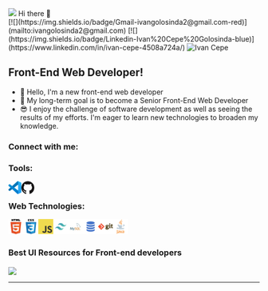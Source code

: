 <img src="https://media.licdn.com/dms/image/C5616AQGc-RJlutIN3w/profile-displaybackgroundimage-shrink_350_1400/0/1668526184656?e=1694649600&v=beta&t=q3VJLcJuRfFCiLskEDnnD8oBZk09SNkz9dryC1fHJnk">
Hi there 👋
<br />
[![](https://img.shields.io/badge/Gmail-ivangolosinda2@gmail.com-red)](mailto:ivangolosinda2@gmail.com) [![](https://img.shields.io/badge/Linkedin-Ivan%20Cepe%20Golosinda-blue)](https://www.linkedin.com/in/ivan-cepe-4508a724a/)
 <img src="https://komarev.com/ghpvc/?username=your-github-ivancepe&style=flat-square" alt="Ivan Cepe" /> 

## Front-End Web Developer!

- 🤘 Hello, I'm a new front-end web developer
- 🎯 My long-term goal is to become a Senior Front-End Web Developer
- 😎 I enjoy the challenge of software development as well as seeing the results of my efforts. I'm eager to learn new technologies to broaden my knowledge.

### Connect with me:

### Tools:

<img align="left" alt="Visual Studio Code" width="26px" src="https://raw.githubusercontent.com/github/explore/80688e429a7d4ef2fca1e82350fe8e3517d3494d/topics/visual-studio-code/visual-studio-code.png" />
<img align="left" alt="github" width="26px" src="https://raw.githubusercontent.com/github/explore/78df643247d429f6cc873026c0622819ad797942/topics/github/github.png" />
<br />

### Web Technologies:

<img align="left" alt="html5" width="30px" src="https://raw.githubusercontent.com/github/explore/80688e429a7d4ef2fca1e82350fe8e3517d3494d/topics/html/html.png" />
<img align="left" alt="CSS3" width="30px" src="https://raw.githubusercontent.com/github/explore/80688e429a7d4ef2fca1e82350fe8e3517d3494d/topics/css/css.png" />
<img align="left" alt="JavaScript" width="30px" src="https://raw.githubusercontent.com/github/explore/80688e429a7d4ef2fca1e82350fe8e3517d3494d/topics/javascript/javascript.png" />
<img align="left" alt="Tailwind Css" width="30px" src="https://raw.githubusercontent.com/github/explore/80688e429a7d4ef2fca1e82350fe8e3517d3494d/topics/tailwind/tailwind.png" />
<!-- <img align="left" alt="React" width="30px" src="https://raw.githubusercontent.com/github/explore/80688e429a7d4ef2fca1e82350fe8e3517d3494d/topics/react/react.png" /> -->
<img align="left" alt="Mysql" width="30px" src="https://raw.githubusercontent.com/github/explore/80688e429a7d4ef2fca1e82350fe8e3517d3494d/topics/mysql/mysql.png" />
<img align="left" alt="Sql" width="30px" src="https://raw.githubusercontent.com/github/explore/80688e429a7d4ef2fca1e82350fe8e3517d3494d/topics/sql/sql.png" />
<img align="left" alt="Git" width="30px" src="https://raw.githubusercontent.com/github/explore/80688e429a7d4ef2fca1e82350fe8e3517d3494d/topics/git/git.png" />
<img align="left" alt="Java" width="30px" src="https://raw.githubusercontent.com/github/explore/80688e429a7d4ef2fca1e82350fe8e3517d3494d/topics/java/java.png" />

<br />
<br />


### Best UI Resources for Front-end developers

<a href="https://github.com/bradtraversy/design-resources-for-developers#html--css-templates">
  <img align="center" src="https://www.teachsecondary.com/images/uploads/6-digital-resources.jpg" height="200" />
</a>

---

[website]: https://
[twitter]: https://twitter.com/ivancepe
[instagram]: https://www.instagram.com/ivancepe_/
[linkedin]: https://www.linkedin.com/in/ivan-cepe-4508a724a/
[facebook]: https://www.facebook.com/ivancepe21
